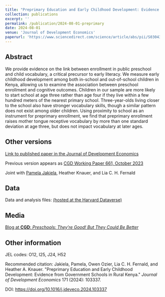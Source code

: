 ```yaml
---
title: "Preprimary Education and Early Childhood Development: Evidence from Government Schools in Rural Kenya"
collection: publications
excerpt: ''
permalink: /publication/2024-08-01-preprimary
date: 2024-08-01
venue: 'Journal of Development Economics'
paperurl: 'https://www.sciencedirect.com/science/article/abs/pii/S0304387824000865'
---
```



## Abstract
We provide evidence on the link between enrollment in public preschool and child vocabulary,
a critical precursor to early literacy.
We measure early childhood development among both in-school and out-of-school children in Kenya,
allowing us to examine the association between preschool enrollment and cognitive outcomes.
Children in our sample are more likely to start school at age three rather than age four
if they live within a few hundred meters of the nearest primary school.
Three-year-olds living closer to the school also have stronger vocabulary skills,
though a similar pattern does not exist among older children.
Using proximity to school as an instrument for preprimary enrollment,
we find that preprimary enrollment raises mother tongue receptive vocabulary by more than one standard deviation at age three,
but does not impact vocabulary at later ages.

## Other versions

<!--- # Preprimary Education and Early Childhood Development: Evidence from Government Schools in Rural Kenya --->

<!--- Recent pre-print version: [CGD Working Paper 646, May 2023](https://www.cgdev.org/sites/default/files/firm-ones-own-experimental-evidence-credit-constraints-and-occupational-choice.pdf) --->

[Link to published paper in the Journal of Development Economics](https://www.sciencedirect.com/science/article/abs/pii/S0304387824000865)

<!--- [Link to published paper in the Journal of Development Economics](https://www.sciencedirect.com/science/article/abs/pii/S0304387824000865) --->

Previous version appears as [CGD Working Paper 661, October 2023](https://cgdev.org/sites/default/files/preprimary-education-early-childhood-development-government-schools-rural-kenya.pdf)

<!--- excerpt: 'This paper reports on a two-tiered experiment designed to separately identify the selection and effort margins of pay-for-performance (P4P).' --->
<!--- citation: 'Leaver, Clare, Owen Ozier, Pieter Serneels, and Andrew Zeitlin. Recruitment, effort, and retention effects of performance contracts for civil servants: Experimental evidence from Rwandan primary schools. Mimeo. Washington: World Bank, 2020.' --->


Joint with [Pamela Jakiela](https://pamjakiela.com), Heather Knauer, and Lia C. H. Fernald

<!--- [Pre-print 2021 manuscript (pdf)](http://owenozier.github.io/files/papers/LeaverOzierSerneelsZeitlin-RecruitmentEffortRetentionRwanda-2021-01.pdf) --->

<!--- [Pre-print 2021 manuscript, arXiv 2102.00444](https://arxiv.org/abs/2102.00444) --->

<!--- [Pre-print 2021 manuscript, Williams Economics Working Paper Series](https://doi.org/10.36934/wecon:2021-04) --->

<!--- Earlier version appears as [World Bank WPS 9395, September 2020](https://documents.worldbank.org/en/publication/documents-reports/documentdetail/440111599837928395/recruitment-effort-and-retention-effects-of-performance-contracts-for-civil-servants-experimental-evidence-from-rwandan-primary-schools), also available as [IZA discussion paper 13696](http://ftp.iza.org/dp13696.pdf) and from [SSRN](https://papers.ssrn.com/sol3/papers.cfm?abstract_id=3695397) --->


## Data

Data and analysis files: [(hosted at the Harvard Dataverse)](https://doi.org/10.7910/DVN/UV8BOW)

<!--- DIRECT URL: https://www.openicpsr.org/openicpsr/project/121941/version/V1/view --->
<!---/ [(hosted at github)](http://owenozier.github.io/files/data/FILENAMEHERE.zip) --->



## Media

[Blog at <b>CGD</b>: <i>Preschools: They’re Good! But They Could Be Better</i>](https://cgdev.org/blog/preschools-theyre-good-they-could-be-better)

## Other information

JEL codes:  O12, I25, J24, H52

Recommended citation: Jakiela, Pamela, Owen Ozier, Lia C. H. Fernald, and Heather A. Knauer. &quot;Preprimary Education and Early Childhood Development: Evidence from Government Schools in Rural Kenya.&quot; <i>Journal of Development Economics</i> 171 (2024): 103337.


DOI: https://doi.org/10.1016/j.jdeveco.2024.103337


<br/>


<br/>
